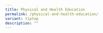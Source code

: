 ```yaml
---
title: Physical and Health Education
permalink: /physical-and-health-education/
variant: tiptap
description: ""
---
```

<p></p>